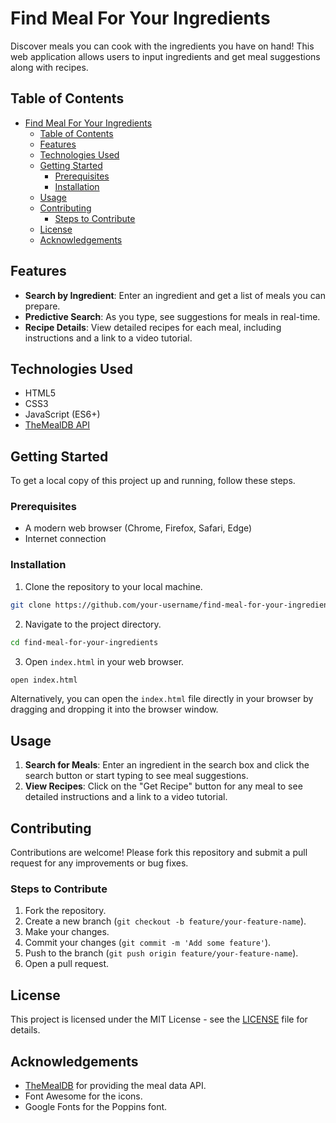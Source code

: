 # Find Meal For Your Ingredients

Discover meals you can cook with the ingredients you have on hand! This web application allows users to input ingredients and get meal suggestions along with recipes.

## Table of Contents

- [Find Meal For Your Ingredients](#find-meal-for-your-ingredients)
  - [Table of Contents](#table-of-contents)
  - [Features](#features)
  - [Technologies Used](#technologies-used)
  - [Getting Started](#getting-started)
    - [Prerequisites](#prerequisites)
    - [Installation](#installation)
  - [Usage](#usage)
  - [Contributing](#contributing)
    - [Steps to Contribute](#steps-to-contribute)
  - [License](#license)
  - [Acknowledgements](#acknowledgements)

## Features

- **Search by Ingredient**: Enter an ingredient and get a list of meals you can prepare.
- **Predictive Search**: As you type, see suggestions for meals in real-time.
- **Recipe Details**: View detailed recipes for each meal, including instructions and a link to a video tutorial.

## Technologies Used

- HTML5
- CSS3
- JavaScript (ES6+)
- [TheMealDB API](https://www.themealdb.com/api.php)

## Getting Started

To get a local copy of this project up and running, follow these steps.

### Prerequisites

- A modern web browser (Chrome, Firefox, Safari, Edge)
- Internet connection

### Installation

1. Clone the repository to your local machine.

```bash
git clone https://github.com/your-username/find-meal-for-your-ingredients.git
```

2. Navigate to the project directory.

```bash
cd find-meal-for-your-ingredients
```

3. Open `index.html` in your web browser.

```bash
open index.html
```

Alternatively, you can open the `index.html` file directly in your browser by dragging and dropping it into the browser window.

## Usage

1. **Search for Meals**: Enter an ingredient in the search box and click the search button or start typing to see meal suggestions.
2. **View Recipes**: Click on the "Get Recipe" button for any meal to see detailed instructions and a link to a video tutorial.

## Contributing

Contributions are welcome! Please fork this repository and submit a pull request for any improvements or bug fixes.

### Steps to Contribute

1. Fork the repository.
2. Create a new branch (`git checkout -b feature/your-feature-name`).
3. Make your changes.
4. Commit your changes (`git commit -m 'Add some feature'`).
5. Push to the branch (`git push origin feature/your-feature-name`).
6. Open a pull request.

## License

This project is licensed under the MIT License - see the [LICENSE](LICENSE) file for details.

## Acknowledgements

- [TheMealDB](https://www.themealdb.com/api.php) for providing the meal data API.
- Font Awesome for the icons.
- Google Fonts for the Poppins font.
